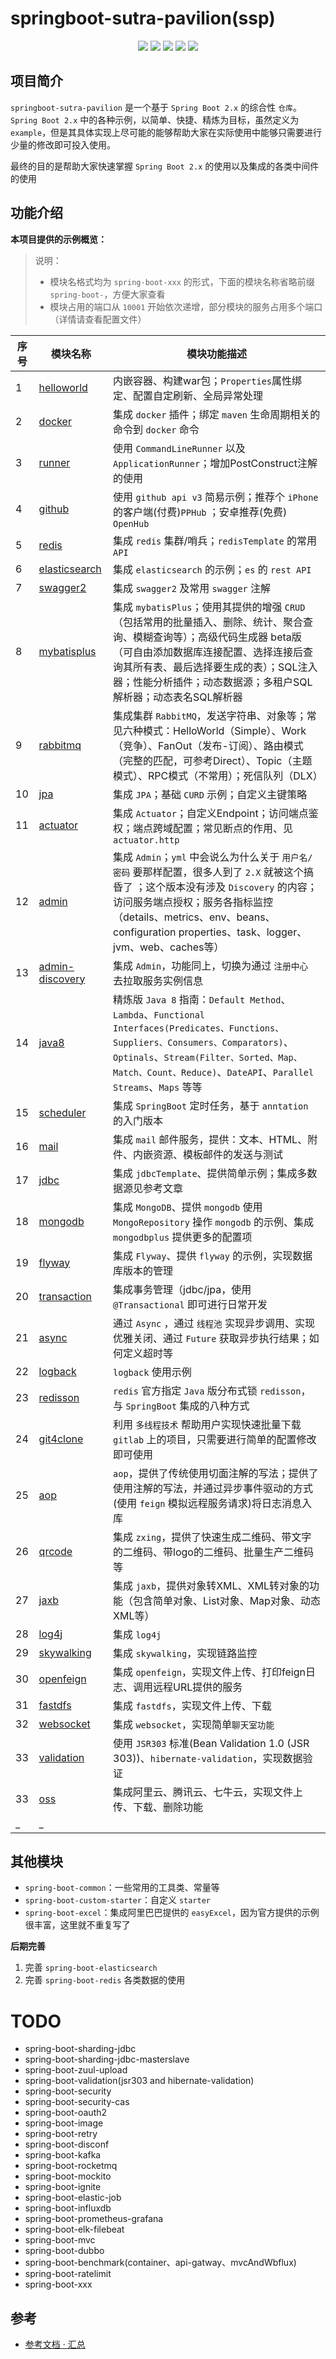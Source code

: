 # springboot-sutra-pavilion(ssp)

<p align="center">
    <a href="https://docs.spring.io/spring-boot/docs/2.1.4.RELEASE/reference/html"><img src="https://img.shields.io/badge/Spring%20Boot-2.1.4.Release-brightgreen.svg"></a>
    <a href="JDK 1.8"><img src="https://img.shields.io/badge/JDK-1.8-brightgreen.svg"></a>
    <a href="license"><img src="https://img.shields.io/github/license/rexlin600/springboot-sutra-pavilion"></a>
    <a href="https://img.shields.io/github/repo-size/rexlin600/springboot-sutra-pavilion"><img src="https://img.shields.io/github/repo-size/rexlin600/springboot-sutra-pavilion"/></a>
    <a href="https://www.codacy.com/manual/rexlin600/springboot-sutra-pavilion?utm_source=github.com&amp;utm_medium=referral&amp;utm_content=rexlin600/springboot-sutra-pavilion&amp;utm_campaign=Badge_Grade"><img src="https://api.codacy.com/project/badge/Grade/aadfd5654d204443ac773aa619ce8222"/></a>
</p>

## 项目简介

`springboot-sutra-pavilion` 是一个基于 `Spring Boot 2.x` 的综合性 `仓库`。`Spring Boot 2.x` 中的各种示例，以简单、快捷、精炼为目标，虽然定义为 `example`，但是其具体实现上尽可能的能够帮助大家在实际使用中能够只需要进行少量的修改即可投入使用。

最终的目的是帮助大家快速掌握 `Spring Boot 2.x` 的使用以及集成的各类中间件的使用


## 功能介绍

**本项目提供的示例概览：**

> 说明：
> * 模块名格式均为 `spring-boot-xxx` 的形式，下面的模块名称省略前缀 `spring-boot-`，方便大家查看
> * 模块占用的端口从 `10001` 开始依次递增，部分模块的服务占用多个端口（详情请查看配置文件）

| 序号 | 模块名称 | 模块功能描述 | 
| --- | --- | --- |
| 1 | [helloworld](https://github.com/rexlin600/springboot-sutra-pavilion/blob/master/spring-boot-helloworld/README.md) | 内嵌容器、构建war包；`Properties`属性绑定、配置自定刷新、全局异常处理 |
| 2 | [docker](https://github.com/rexlin600/springboot-sutra-pavilion/tree/master/spring-boot-docker/README.md) | 集成 `docker` 插件；绑定 `maven` 生命周期相关的命令到 `docker` 命令 |
| 3 | [runner](https://github.com/rexlin600/springboot-sutra-pavilion/tree/master/spring-boot-runner/README.md) | 使用 `CommandLineRunner` 以及 `ApplicationRunner`；增加PostConstruct注解的使用  |
| 4 | [github](https://github.com/rexlin600/springboot-sutra-pavilion/tree/master/spring-boot-github/README.md) |使用 `github api v3` 简易示例；推荐个 `iPhone` 的客户端(付费)`PPHub` ；安卓推荐(免费) `OpenHub` |
| 5 | [redis](https://github.com/rexlin600/springboot-sutra-pavilion/tree/master/spring-boot-redis/README.md) |集成 `redis` 集群/哨兵；`redisTemplate` 的常用 `API` |
| 6 | [elasticsearch](https://github.com/rexlin600/springboot-sutra-pavilion/tree/master/spring-boot-elasticsearch/README.md) |集成 `elasticsearch` 的示例；`es` 的 `rest API` |
| 7 | [swagger2](https://github.com/rexlin600/springboot-sutra-pavilion/tree/master/spring-boot-swagger2/README.md) |集成 `swagger2` 及常用 `swagger` 注解 |
| 8 | [mybatisplus](https://github.com/rexlin600/springboot-sutra-pavilion/tree/master/spring-boot-mybatisplus/README.md) |集成 `mybatisPlus`；使用其提供的增强 `CRUD`（包括常用的批量插入、删除、统计、聚合查询、模糊查询等）；高级代码生成器 beta版（可自由添加数据库连接配置、选择连接后查询其所有表、最后选择要生成的表）；SQL注入器；性能分析插件；动态数据源；多租户SQL解析器；动态表名SQL解析器 |
| 9 | [rabbitmq](https://github.com/rexlin600/springboot-sutra-pavilion/tree/master/spring-boot-rabbitmq/README.md) |集成集群 `RabbitMQ`，发送字符串、对象等；常见六种模式：HelloWorld（Simple）、Work（竞争）、FanOut（发布-订阅）、路由模式（完整的匹配，可参考Direct）、Topic（主题模式）、RPC模式（不常用）；死信队列（DLX） |
| 10 | [jpa](https://github.com/rexlin600/springboot-sutra-pavilion/tree/master/spring-boot-jpa/README.md) |集成 `JPA`；基础 `CURD` 示例；自定义主键策略 |
| 11 | [actuator](https://github.com/rexlin600/springboot-sutra-pavilion/tree/master/spring-boot-actuator/README.md) |集成 `Actuator`；自定义Endpoint；访问端点鉴权；端点跨域配置；常见断点的作用、见`actuator.http` |
| 12 | [admin](https://github.com/rexlin600/springboot-sutra-pavilion/tree/master/spring-boot-admin/README.md) |集成 `Admin`；`yml` 中会说么为什么关于 `用户名/密码` 要那样配置，很多人到了 `2.X` 就被这个搞昏了 ；这个版本没有涉及 `Discovery` 的内容；访问服务端点授权；服务各指标监控（details、metrics、env、beans、configuration properties、task、logger、jvm、web、caches等） |
| 13 | [admin-discovery](https://github.com/rexlin600/springboot-sutra-pavilion/tree/master/spring-boot-admin-discovery/README.md) |集成 `Admin`，功能同上，切换为通过 `注册中心` 去拉取服务实例信息 |
| 14 | [java8](https://github.com/rexlin600/springboot-sutra-pavilion/tree/master/spring-boot-java8/README.md) |精炼版 `Java 8` 指南：`Default Method`、`Lambda`、`Functional Interfaces(Predicates、Functions、Suppliers、Consumers、Comparators)`、`Optinals`、`Stream(Filter、Sorted、Map、Match、Count、Reduce)`、`DateAPI`、`Parallel Streams`、`Maps` 等等 |
| 15 | [scheduler](https://github.com/rexlin600/springboot-sutra-pavilion/tree/master/spring-boot-scheduler/README.md) |集成 `SpringBoot` 定时任务，基于 `anntation` 的入门版本 |
| 16 | [mail](https://github.com/rexlin600/springboot-sutra-pavilion/tree/master/spring-boot-mail/README.md) |集成 `mail` 邮件服务，提供：文本、HTML、附件、内嵌资源、模板邮件的发送与测试 |
| 17 | [jdbc](https://github.com/rexlin600/springboot-sutra-pavilion/tree/master/spring-boot-jdbc/README.md) |集成 `jdbcTemplate`、提供简单示例；集成多数据源见参考文章 |
| 18 | [mongodb](https://github.com/rexlin600/springboot-sutra-pavilion/tree/master/spring-boot-mongodb/README.md) |集成 `MongoDB`、提供 `mongodb` 使用 `MongoRepository` 操作 `mongodb` 的示例、集成 `mongodbplus` 提供更多的配置项 |
| 19 | [flyway](https://github.com/rexlin600/springboot-sutra-pavilion/tree/master/spring-boot-flyway/README.md) |集成 `Flyway`、提供 `flyway` 的示例，实现数据库版本的管理 |
| 20 | [transaction](https://github.com/rexlin600/springboot-sutra-pavilion/tree/master/spring-boot-transaction/README.md) |集成事务管理（jdbc/jpa，使用 `@Transactional` 即可进行日常开发 |
| 21 | [async](https://github.com/rexlin600/springboot-sutra-pavilion/tree/master/spring-boot-async/README.md) |通过 `Async` ，通过 `线程池` 实现异步调用、实现优雅关闭、通过 `Future` 获取异步执行结果；如何定义超时等 |
| 22 | [logback](https://github.com/rexlin600/springboot-sutra-pavilion/tree/master/spring-boot-logback/README.md) | `logback` 使用示例 |
| 23 | [redisson](https://github.com/rexlin600/springboot-sutra-pavilion/tree/master/spring-boot-redisson/README.md) | `redis` 官方指定 `Java` 版分布式锁 `redisson`，与 `SpringBoot` 集成的八种方式 |
| 24 | [git4clone](https://github.com/rexlin600/springboot-sutra-pavilion/tree/master/spring-boot-git4clone/README.md) | 利用 `多线程技术` 帮助用户实现快速批量下载 `gitlab` 上的项目，只需要进行简单的配置修改即可使用 |
| 25 | [aop](https://github.com/rexlin600/springboot-sutra-pavilion/tree/master/spring-boot-aop/README.md) | `aop`，提供了传统使用切面注解的写法；提供了使用注解的写法，并通过异步事件驱动的方式(使用 `feign` 模拟远程服务请求)将日志消息入库 |
| 26 | [qrcode](https://github.com/rexlin600/springboot-sutra-pavilion/tree/master/spring-boot-qrcode/README.md) | 集成 `zxing`，提供了快速生成二维码、带文字的二维码、带logo的二维码、批量生产二维码等 |
| 27 | [jaxb](https://github.com/rexlin600/springboot-sutra-pavilion/tree/master/spring-boot-jaxb/README.md) | 集成 `jaxb`，提供对象转XML、XML转对象的功能（包含简单对象、List对象、Map对象、动态XML等） |
| 28 | [log4j](https://github.com/rexlin600/springboot-sutra-pavilion/tree/master/spring-boot-log4j/README.md) | 集成 `log4j` |
| 29 | [skywalking](https://github.com/rexlin600/springboot-sutra-pavilion/tree/master/spring-boot-skywalking/README.md) | 集成 `skywalking`，实现链路监控 |
| 30 | [openfeign](https://github.com/rexlin600/springboot-sutra-pavilion/tree/master/spring-boot-openfeign/README.md) | 集成 `openfeign`，实现文件上传、打印feign日志、调用远程URL提供的服务 |
| 31 | [fastdfs](https://github.com/rexlin600/springboot-sutra-pavilion/tree/master/spring-boot-fastdfs/README.md) | 集成 `fastdfs`，实现文件上传、下载 |
| 32 | [websocket](https://github.com/rexlin600/springboot-sutra-pavilion/tree/master/spring-boot-websocket/README.md) | 集成 `websocket`，实现简单`聊天室功能` |
| 33 | [validation](https://github.com/rexlin600/springboot-sutra-pavilion/tree/master/spring-boot-validation/README.md) | 使用 `JSR303` 标准(Bean Validation 1.0 (JSR 303))、`hibernate-validation`，实现数据验证 |
| 33 | [oss](https://github.com/rexlin600/springboot-sutra-pavilion/tree/master/spring-boot-oss/README.md) | 集成阿里云、腾讯云、七牛云，实现文件上传、下载、删除功能 |
| _ | _ |


## 其他模块

- `spring-boot-common`：一些常用的工具类、常量等
- `spring-boot-custom-starter`：自定义 `starter`
- `spring-boot-excel`：集成阿里巴巴提供的 `easyExcel`，因为官方提供的示例很丰富，这里就不重复写了

**后期完善**

1. 完善 `spring-boot-elasticsearch`
2. 完善 `spring-boot-redis` 各类数据的使用

# TODO

* spring-boot-sharding-jdbc
* spring-boot-sharding-jdbc-masterslave
* spring-boot-zuul-upload
* spring-boot-validation(jsr303 and hibernate-validation)
* spring-boot-security
* spring-boot-security-cas
* spring-boot-oauth2
* spring-boot-image
* spring-boot-retry
* spring-boot-disconf
* spring-boot-kafka
* spring-boot-rocketmq
* spring-boot-mockito
* spring-boot-ignite
* spring-boot-elastic-job
* spring-boot-influxdb
* spring-boot-prometheus-grafana
* spring-boot-elk-filebeat
* spring-boot-mvc
* spring-boot-dubbo
* spring-boot-benchmark(container、api-gatway、mvcAndWbflux)
* spring-boot-ratelimit
* spring-boot-xxx

## 参考

- [参考文档 · 汇总](https://github.com/rexlin600/springboot-sutra-pavilion/blob/master/docs/reference.md)